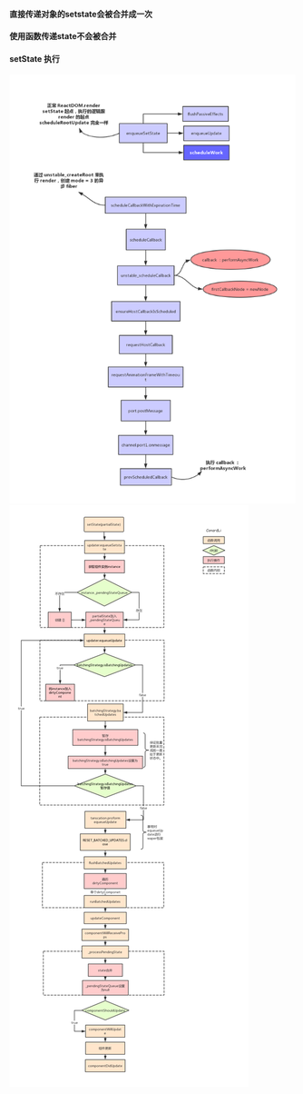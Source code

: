 #### 直接传递对象的setstate会被合并成一次
#### 使用函数传递state不会被合并




#### setState 执行

<img src="https://github.com/HanLess/react-analysis/blob/master/img/setState%E6%89%A7%E8%A1%8C%E6%B5%81%E7%A8%8B.png" />


<img src="https://github.com/HanLess/react-analysis/blob/master/img/setState.png" />
